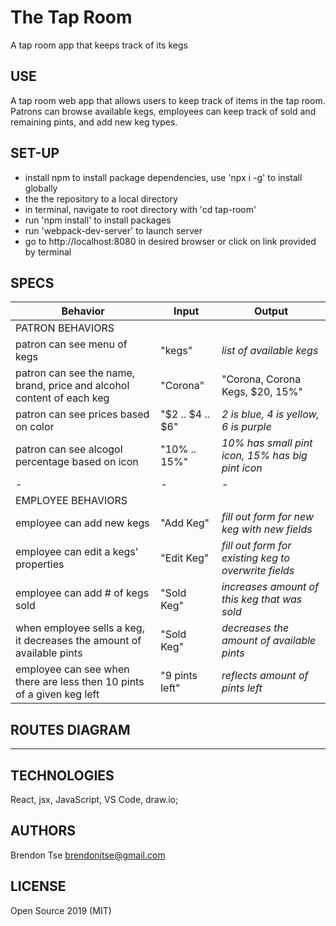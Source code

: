 # The Tap Room

A tap room app that keeps track of its kegs

## USE

A tap room web app that allows users to keep track of items in the tap room. Patrons can browse available kegs, employees can keep track of sold and remaining pints, and add new keg types. 

## SET-UP

- install npm to install package dependencies, use 'npx i -g' to install globally
- the the repository to a local directory
- in terminal, navigate to root directory with 'cd tap-room' 
- run 'npm install' to install packages
- run 'webpack-dev-server' to launch server
- go to http://localhost:8080 in desired browser or click on link provided by terminal

## SPECS

| Behavior | Input | Output |
|-|-|-|
| PATRON BEHAVIORS|
| patron can see menu of kegs | "kegs" | _list of available kegs_ |
| patron can see the name, brand, price and alcohol content of each keg | "Corona" | "Corona, Corona Kegs, $20, 15%" |
| patron can see prices based on color | "$2 .. $4 .. $6" | _2 is blue, 4 is yellow, 6 is purple_ |
| patron can see alcogol percentage based on icon | "10% .. 15%" | _10% has small pint icon, 15% has big pint icon_  |
|-|-|-|
| EMPLOYEE BEHAVIORS |
| employee can add new kegs | "Add Keg" | _fill out form for new keg with new fields_ |
| employee can edit a kegs' properties | "Edit Keg" | _fill out form for existing keg to overwrite fields_ |
| employee can add # of kegs sold | "Sold Keg" | _increases amount of this keg that was sold_ |
| when employee sells a keg, it decreases the amount of available pints | "Sold Keg" | _decreases the amount of available pints_ |
| employee can see when there are less then 10 pints of a given keg left | "9 pints left" | _reflects amount of pints left_ |

## ROUTES DIAGRAM

___________________

## TECHNOLOGIES

React, jsx, JavaScript, VS Code, draw.io;

## AUTHORS

Brendon Tse
brendonjtse@gmail.com

## LICENSE

Open Source 2019 (MIT)
